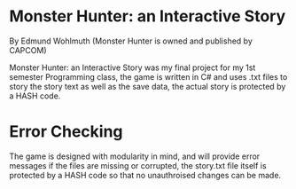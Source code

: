 # Monster Hunter: an Interactive Story
By Edmund Wohlmuth
(Monster Hunter is owned and published by CAPCOM)

Monster Hunter: an Interactive Story was my final project for my 1st semester Programming class, the game is written in C# and uses .txt files to story the story text as well as the save data, the actual story is protected by a HASH code.

# Error Checking

The game is designed with modularity in mind, and will provide error messages if the files are missing or corrupted, the story.txt file itself is protected by a HASH code so that no unauthroised changes can be made.
